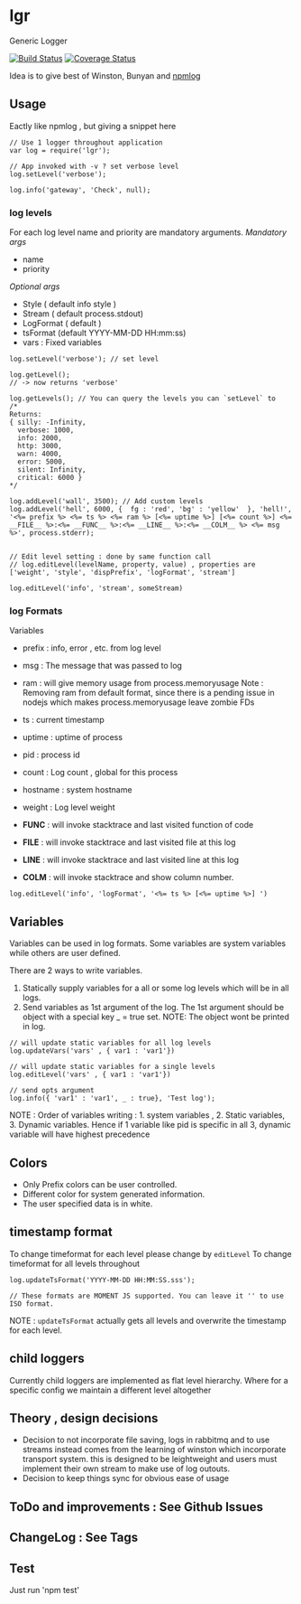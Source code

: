 # lgr
Generic Logger

[![Build Status](https://travis-ci.org/paytm/lgr.svg?branch=master)](https://travis-ci.org/paytm/lgr)
[![Coverage Status](https://coveralls.io/repos/github/paytm/lgr/badge.svg?branch=master)](https://coveralls.io/github/paytm/lgr?branch=master)

Idea is to give best of Winston, Bunyan and [npmlog](https://github.com/npm/npmlog)

## Usage
Eactly like npmlog , but giving a snippet here
```
// Use 1 logger throughout application
var log = require('lgr');

// App invoked with -v ? set verbose level
log.setLevel('verbose');

log.info('gateway', 'Check', null);
```


### log levels
For each log level name and priority are mandatory arguments.
*Mandatory args*
 - name
 - priority

*Optional args*
 - Style ( default info style )
 - Stream ( default process.stdout)
 - LogFormat ( default )
 - tsFormat (default YYYY-MM-DD HH:mm:ss)
 - vars : Fixed variables

```
log.setLevel('verbose'); // set level 

log.getLevel();
// -> now returns 'verbose'

log.getLevels(); // You can query the levels you can `setLevel` to
/*
Returns:
{ silly: -Infinity,
  verbose: 1000,
  info: 2000,
  http: 3000,
  warn: 4000,
  error: 5000,
  silent: Infinity,
  critical: 6000 }
*/

log.addLevel('wall', 3500); // Add custom levels
log.addLevel('hell', 6000, {  fg : 'red', 'bg' : 'yellow'  }, 'hell!', '<%= prefix %> <%= ts %> <%= ram %> [<%= uptime %>] [<%= count %>] <%= __FILE__ %>:<%= __FUNC__ %>:<%= __LINE__ %>:<%= __COLM__ %> <%= msg %>', process.stderr);


// Edit level setting : done by same function call
// log.editLevel(levelName, property, value) , properties are ['weight', 'style', 'dispPrefix', 'logFormat', 'stream']

log.editLevel('info', 'stream', someStream)

```

### log Formats
Variables
 - prefix : info, error , etc. from log level
 - msg : The message that was passed to log


 - ram : will give memory usage from process.memoryusage
    Note : Removing ram from default format, since there is a pending issue in nodejs which makes process.memoryusage leave zombie FDs

 - ts : current timestamp
 - uptime : uptime of process
 - pid : process id
 - count : Log count , global for this process
 - hostname : system hostname
 - weight : Log level weight
 - __FUNC__ : will invoke stacktrace and last visited function of code
 - __FILE__ : will invoke stacktrace and last visited file at this log
 - __LINE__ : will invoke stacktrace and last visited line at this log
 - __COLM__ : will invoke stacktrace and show column number.

```
log.editLevel('info', 'logFormat', '<%= ts %> [<%= uptime %>] ')

```

## Variables
Variables can be used in log formats. Some variables are system variables while others are user defined.

There are 2 ways to write variables. 
1. Statically supply variables for a all or some log levels which will be in all logs.
2. Send variables as 1st argument of the log. The 1st argument should be object with a special key _ = true set. NOTE: The object wont be printed in log.
```
// will update static variables for all log levels
log.updateVars('vars' , { var1 : 'var1'})

// will update static variables for a single levels
log.editLevel('vars' , { var1 : 'var1'})

// send opts argument
log.info({ 'var1' : 'var1', _ : true}, 'Test log');
```

NOTE : Order of variables writing : 1. system variables , 2. Static variables, 3. Dynamic variables. Hence if 1 variable like pid is specific in all 3, dynamic variable will have highest precedence

## Colors
 - Only Prefix colors can be user controlled.
 - Different color for system generated information.
 - The user specified data is in white.

## timestamp format
To change timeformat for each level please change by `editLevel` 
To change timeformat for all levels throughout 
```
log.updateTsFormat('YYYY-MM-DD HH:MM:SS.sss');

// These formats are MOMENT JS supported. You can leave it '' to use ISO format.
```

NOTE : `updateTsFormat`  actually gets all levels and overwrite the timestamp for each level.

## child loggers
Currently child loggers are implemented as flat level hierarchy. Where for a specific config we maintain a different level altogether

## Theory , design decisions
- Decision to not incorporate file saving, logs in rabbitmq and to use streams instead comes from the learning of winston which incorporate transport system. this is designed to be leightweight and users must implement their own stream to make use of log outouts.
- Decision to keep things sync for obvious ease of usage

## ToDo and improvements : See Github Issues

## ChangeLog : See Tags

## Test
Just run 'npm test'
